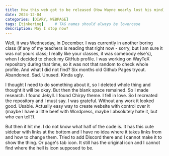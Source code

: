 ```yaml
---
title: How this web got to be released (How Wayne nearly lost his mind)
date: 2024-12-04
categories: [DIARY, WEBPAGE]
tags: [tinkering]     # TAG names should always be lowercase
description: May I stop now?
---
```

Well, it was Wednesday, in December. I was currently in another boring class (if any of my teachers is reading that right now - sorry, but I am sure it was not yours class; I really like your classes, it was somebody else's), when I decided to check my GitHub profile. I was working on WayTeX repository during that time, so it was not that random to check whole profile. And what I did not find? Six months old Github Pages tryout. Abandoned. Sad. Unused. Kinda ugly.

I thought I need to do something about it, so I deleted whole thing and thought it will be okay. But then the blank space remained. So I made research. I found Jekyll. I found Chirpy theme. I fell in love. So I recreated the repository and I must say. I was grateful. Without any work it looked good. Usable. Actually easy way to create website with control over it (maybe I have a little beef with Wordpress, maybe I absolutely hate it, but who can tell?).

But then it hit me. I do not know what half of the code is. It has this cute sidebar with links at the bottom and I have no idea where it takes links from and how to change them. Tried to add Discord there and I cannot make it to show the thing. Or page's tab icon. It still has the original icon and I cannot find where the hell is icon supposed to be.
